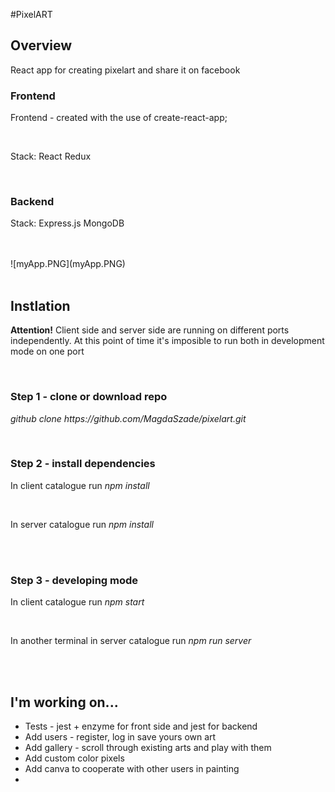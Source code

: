 #PixelART
 
 <h2>Overview</h2>
<p>React app for creating pixelart and share it on facebook</p>
<h3>Frontend</h3>
<p>Frontend - created with the use of create-react-app; </p>
<br />
<p>Stack: React Redux</p>
<br />
<h3>Backend</h3>
<p>Stack: Express.js MongoDB</p>
<br />
<br />
![myApp.PNG](myApp.PNG)
<br />
<br />
<h2>Instlation</h2>
<p><b>Attention!</b> Client side and server side are running on different ports independently. At this point of time it's imposible to run both in development mode on one port</p>
<br />
<h3> Step 1 - clone or download repo </h3>
<p><i>github clone https://github.com/MagdaSzade/pixelart.git</i></p>
</br>
<h3>Step 2 - install dependencies</h3>
<p>In client catalogue run <i>npm install</i></p><br />
<p>In server catalogue run <i>npm install</i></p><br />
<br />
<h3>Step 3 - developing mode</h3>
<p>In client catalogue run <i>npm start</i></p><br />
<p>In another terminal in server catalogue run <i>npm run server</i></p><br />
<br />
<h2>I'm working on...</h2>
<ul>
    <li>Tests - jest + enzyme for front side and jest for backend</li>
    <li>Add users - register, log in save yours own art</li>
    <li>Add gallery - scroll through existing arts and play with them</li>
    <li>Add custom color pixels</li>
    <li>Add canva to cooperate with other users in painting<li>
</ul>